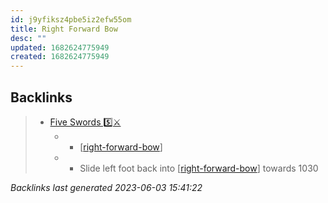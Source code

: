 ```yaml
---
id: j9yfiksz4pbe5iz2efw55om
title: Right Forward Bow
desc: ""
updated: 1682624775949
created: 1682624775949
---
```


## Backlinks

> - [Five Swords 5️⃣⚔️](..\techniques\hobbies.karate.kenpo.techniques.five-swords.md)
>   - - [[right-forward-bow]]
>   - - Slide left foot back into [[right-forward-bow]] towards 1030

_Backlinks last generated 2023-06-03 15:41:22_

[//begin]: # "Autogenerated link references for markdown compatibility"
[right-forward-bow]: right-forward-bow.md "Right Forward Bow"
[//end]: # "Autogenerated link references"
